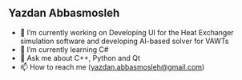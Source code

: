## Yazdan Abbasmosleh


- 🔭 I’m currently working on Developing UI for the Heat Exchanger simulation software and developing AI-based solver for VAWTs
- 🌱 I’m currently learning C#
- 💬 Ask me about C++, Python and Qt
- 📫 How to reach me (yazdan.abbasmosleh@gmail.com)
